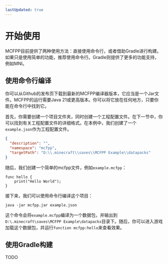 ```yaml
---
lastUpdated: true
---
```


# 开始使用

MCFPP目前提供了两种使用方法：直接使用命令行，或者借助Gradle进行构建。如果只是使用简单的功能，推荐使用命令行。Gradle则提供了更多的功能支持，例如MNI。

## 使用命令行编译

你可以从Github的发布页下载到最新的MCFPP编译器版本，它应当是一个Jar文件。MCFPP的运行需要Java 21或更高版本。你可以将它放在任何地方，只要你能在命令行中找到它。

首先，你需要创建一个项目文件夹，同时创建一个工程配置文件。在下一节中，你可以找到有关工程配置文件的详细格式。在本例中，我们创建了一个`example.json`作为工程配置文件。

```json
{
  "description": "",
  "namespace": "mcfpp",
  "targetPath": "D:\\.minecraft\\saves\\MCFPP Example\\datapacks"
}
```

随后，我们创建一个简单的mcfpp文件，例如`example.mcfpp`：

```mcfpp
func hello {
    print("Hello World");
}
```

接下来，我们可以使用命令行编译这个项目：

```shell
java -jar mcfpp.jar example.json
```

这个命令会将`example.mcfpp`编译为一个数据包，并输出到`D:\.minecraft\saves\MCFPP Example\datapacks`目录下。随后，你可以进入游戏加载这个数据包，并运行`function mcfpp:hello`来查看效果。

## 使用Gradle构建

TODO
